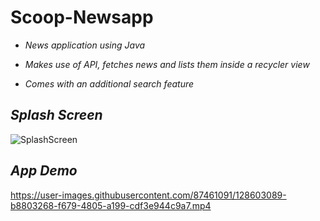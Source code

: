# Scoop-Newsapp
- *News application using Java*

- *Makes use of API, fetches news and lists them inside a recycler view*

- *Comes with an additional search feature*

## **_Splash Screen_**

![SplashScreen](https://user-images.githubusercontent.com/87461091/128602899-425db94e-9295-4704-b9a3-8c6cac475d8b.jpg)

## **_App Demo_**

https://user-images.githubusercontent.com/87461091/128603089-b8803268-f679-4805-a199-cdf3e944c9a7.mp4
